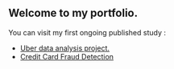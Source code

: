 ## Welcome to my portfolio.

You can visit my first ongoing published study :

- [Uber data analysis project.](https://nbviewer.jupyter.org/github/yrahan/uber/blob/master/Uber%20Data%20Analysis%20Project.ipynb)
- [Credit Card Fraud Detection](https://nbviewer.jupyter.org/github/yrahan/credit-card-fraud-detection/blob/master/Credit%20Card%20Fraud%20Detection.ipynb)


